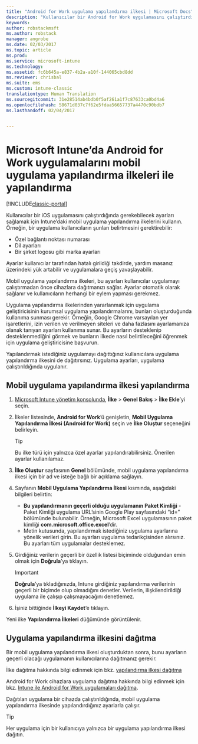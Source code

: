 ```yaml
---
title: "Android for Work uygulama yapılandırma ilkesi | Microsoft Docs"
description: "Kullanıcılar bir Android for Work uygulamasını çalıştırdığında gerekebilecek ayarları sağlamak için Intune’daki mobil uygulama yapılandırma ilkelerini kullanın."
keywords: 
author: robstackmsft
ms.author: robstack
manager: angrobe
ms.date: 02/03/2017
ms.topic: article
ms.prod: 
ms.service: microsoft-intune
ms.technology: 
ms.assetid: fc6b645a-e837-4b2a-a10f-144065cbd8dd
ms.reviewer: chrisbal
ms.suite: ems
ms.custom: intune-classic
translationtype: Human Translation
ms.sourcegitcommit: 31e28514ab4bdb0f5af261a1f7c87633ca0bd4a6
ms.openlocfilehash: 58671d037c7f62e5fdaa56657737a4470c90bdb7
ms.lasthandoff: 02/04/2017


---
```


# <a name="configure-android-for-work-apps-with-mobile-app-configuration-policies-in-microsoft-intune"></a>Microsoft Intune’da Android for Work uygulamalarını mobil uygulama yapılandırma ilkeleri ile yapılandırma

[!INCLUDE[classic-portal](../includes/classic-portal.md)]

Kullanıcılar bir iOS uygulamasını çalıştırdığında gerekebilecek ayarları sağlamak için Intune’daki mobil uygulama yapılandırma ilkelerini kullanın. Örneğin, bir uygulama kullanıcıların şunları belirtmesini gerektirebilir:

-   Özel bağlantı noktası numarası
-   Dil ayarları
-   Bir şirket logosu gibi marka ayarları

Ayarlar kullanıcılar tarafından hatalı girildiği takdirde, yardım masanız üzerindeki yük artabilir ve uygulamalara geçiş yavaşlayabilir.

Mobil uygulama yapılandırma ilkeleri, bu ayarları kullanıcılar uygulamayı çalıştırmadan önce cihazlara dağıtmanızı sağlar. Ayarlar otomatik olarak sağlanır ve kullanıcıların herhangi bir eylem yapması gerekmez.

Uygulama yapılandırma ilkelerinden yararlanmak için uygulama geliştiricisinin kurumsal uygulama yapılandırmalarını, bunları oluşturduğunda kullanıma sunması gerekir. Örneğin, Google Chrome varsayılan yer işaretlerini, izin verilen ve verilmeyen siteleri ve daha fazlasını ayarlamanıza olanak tanıyan ayarları kullanıma sunar. Bu ayarların desteklenip desteklenmediğini görmek ve bunların ilkede nasıl belirtileceğini öğrenmek için uygulama geliştiricisine başvurun.

Yapılandırmak istediğiniz uygulamayı dağıttığınız kullanıcılara uygulama yapılandırma ilkesini de dağıtırsınız. Uygulama ayarları, uygulama çalıştırıldığında uygulanır.

## <a name="configure-a-mobile-app-configuration-policy"></a>Mobil uygulama yapılandırma ilkesi yapılandırma

1.  [Microsoft Intune yönetim konsolunda](https://manage.microsoft.com), **İlke** &gt; **Genel Bakış** &gt; **İlke Ekle**’yi seçin.

2.  İlkeler listesinde, **Android for Work**’ü genişletin, **Mobil Uygulama Yapılandırma İlkesi (Android for Work)** seçin ve **İlke Oluştur** seçeneğini belirleyin.

    > [!TIP]
    > Bu ilke türü için yalnızca özel ayarlar yapılandırabilirsiniz. Önerilen ayarlar kullanılamaz.

3.  **İlke Oluştur** sayfasının **Genel** bölümünde, mobil uygulama yapılandırma ilkesi için bir ad ve isteğe bağlı bir açıklama sağlayın.

4. Sayfanın **Mobil Uygulama Yapılandırma İlkesi** kısmında, aşağıdaki bilgileri belirtin:
    - **Bu yapılandırmanın geçerli olduğu uygulamanın Paket Kimliği** - Paket Kimliği uygulama URL’sinin Google Play sayfasındaki “id=” bölümünde bulunabilir. Örneğin, Microsoft Excel uygulamasının paket kimliği **com.microsoft.office.excel**’dir.
    - Metin kutusunda, yapılandırmak istediğiniz uygulama ayarlarına yönelik verileri girin. Bu ayarları uygulama tedarikçisinden alırsınız. Bu ayarları tüm uygulamalar desteklemez.
5.  Girdiğiniz verilerin geçerli bir özellik listesi biçiminde olduğundan emin olmak için **Doğrula**’ya tıklayın.

    > [!IMPORTANT]
    > **Doğrula**’ya tıkladığınızda, Intune girdiğiniz yapılandırma verilerinin geçerli bir biçimde olup olmadığını denetler. Verilerin, ilişkilendirildiği uygulama ile çalışıp çalışmayacağını denetlemez.

6.  İşiniz bittiğinde **İlkeyi Kaydet**‘e tıklayın.

Yeni ilke **Yapılandırma İlkeleri** düğümünde görüntülenir.


## <a name="deploy-the-app-configuration-policy"></a>Uygulama yapılandırma ilkesini dağıtma
Bir mobil uygulama yapılandırma ilkesi oluşturduktan sonra, bunu ayarların geçerli olacağı uygulamanın kullanıcılarına dağıtmanız gerekir.

İlke dağıtma hakkında bilgi edinmek için bkz. [yapılandırma ilkesi dağıtma](/intune/deploy-use/manage-settings-and-features-on-your-devices-with-microsoft-intune-policies#deploy-a-configuration-policy)

Android for Work cihazlara uygulama dağıtma hakkında bilgi edinmek için bkz. [Intune ile Android for Work uygulamaları dağıtma](android-for-work-apps.md).

Dağıtılan uygulama bir cihazda çalıştırıldığında, mobil uygulama yapılandırma ilkesinde yapılandırdığınız ayarlarla çalışır.

> [!TIP]
> Her uygulama için bir kullanıcıya yalnızca bir uygulama yapılandırma ilkesi dağıtın.


